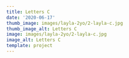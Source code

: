```yaml
---
title: Letters C
date: '2020-06-17'
thumb_image: images/layla-2yo/2-layla-c.jpg
thumb_image_alt: Letters C
image: images/layla-2yo/2-layla-c.jpg
image_alt: Letters C
template: project
---
```

